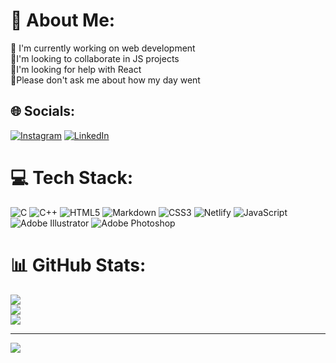 # 💫 About Me:
🔭 I'm currently working on web development<br>👯I'm looking to collaborate in JS projects<br>🤝I'm looking for help with React<br>💬Please don't ask me about how my day went<br>


## 🌐 Socials:
[![Instagram](https://img.shields.io/badge/Instagram-%23E4405F.svg?logo=Instagram&logoColor=white)](https://instagram.com/prozacnzoloft) [![LinkedIn](https://img.shields.io/badge/LinkedIn-%230077B5.svg?logo=linkedin&logoColor=white)](https://linkedin.com/in/prozacnzoloft) 

# 💻 Tech Stack:
![C](https://img.shields.io/badge/c-%2300599C.svg?style=flat&logo=c&logoColor=white) ![C++](https://img.shields.io/badge/c++-%2300599C.svg?style=flat&logo=c%2B%2B&logoColor=white) ![HTML5](https://img.shields.io/badge/html5-%23E34F26.svg?style=flat&logo=html5&logoColor=white) ![Markdown](https://img.shields.io/badge/markdown-%23000000.svg?style=flat&logo=markdown&logoColor=white) ![CSS3](https://img.shields.io/badge/css3-%231572B6.svg?style=flat&logo=css3&logoColor=white) ![Netlify](https://img.shields.io/badge/netlify-%23000000.svg?style=flat&logo=netlify&logoColor=#00C7B7) ![JavaScript](https://img.shields.io/badge/javascript-%23323330.svg?style=flat&logo=javascript&logoColor=%23F7DF1E) ![Adobe Illustrator](https://img.shields.io/badge/adobeillustrator-%23FF9A00.svg?style=flat&logo=adobeillustrator&logoColor=white) ![Adobe Photoshop](https://img.shields.io/badge/adobephotoshop-%2331A8FF.svg?style=flat&logo=adobephotoshop&logoColor=white)
# 📊 GitHub Stats:
![](https://github-readme-stats.vercel.app/api?username=prozacnzoloft&theme=dark&hide_border=true&include_all_commits=false&count_private=true)<br/>
![](https://github-readme-streak-stats.herokuapp.com/?user=prozacnzoloft&theme=dark&hide_border=true)<br/>
![](https://github-readme-stats.vercel.app/api/top-langs/?username=prozacnzoloft&theme=dark&hide_border=true&include_all_commits=false&count_private=true&layout=compact)

---
[![](https://visitcount.itsvg.in/api?id=prozacnzoloft&icon=5&color=8)](https://visitcount.itsvg.in)
